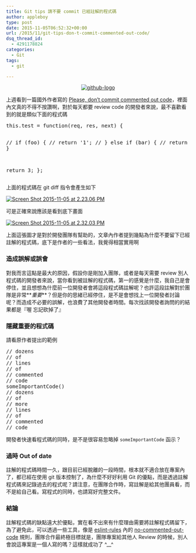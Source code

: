 ```yaml
---
title: Git tips 請不要 commit 已經註解的程式碼
author: appleboy
type: post
date: 2015-11-05T06:52:32+00:00
url: /2015/11/git-tips-don-t-commit-commented-out-code/
dsq_thread_id:
  - 4291178824
categories:
  - Git
tags:
  - git

---
```

<div style="margin:0 auto; text-align:center">
  <div style="margin:0 auto; text-align:center">
    <a href="https://www.flickr.com/photos/appleboy/13158675193/" title="github-logo by appleboy46, on Flickr"><img src="https://i0.wp.com/farm3.staticflickr.com/2238/13158675193_2892abac95_n.jpg?resize=320%2C127&#038;ssl=1" alt="github-logo" data-recalc-dims="1" /></a>
  </div>
</div>

上週看到一篇國外作者寫的 [Please, don’t commit commented out code][1]，裡面內文真的不得不按讚啊，對於每天都要 review code 的開發者來說，最不喜歡看到的就是類似下面的程式碼

<div>
  <pre class="brush: jscript; title: ; notranslate" title="">this.test = function(req, res, next) {

  // if (foo) {
  //   return '1';
  // } else if (bar) {
  //   return '2';
  // }

  return 3;
};
</pre>
</div>

<!--more-->

上面的程式碼在 git diff 指令會產生如下

<a data-flickr-embed="true"  href="https://www.flickr.com/photos/appleboy/22378926057/in/datetaken-public/" title="Screen Shot 2015-11-05 at 2.23.06 PM"><img src="https://i2.wp.com/farm6.staticflickr.com/5814/22378926057_de3b3d8950_o.png?resize=557%2C423&#038;ssl=1" alt="Screen Shot 2015-11-05 at 2.23.06 PM" data-recalc-dims="1" /></a>

可是正確來說應該是看到底下畫面

<a data-flickr-embed="true"  href="https://www.flickr.com/photos/appleboy/22771397296/in/datetaken-public/" title="Screen Shot 2015-11-05 at 2.32.03 PM"><img src="https://i1.wp.com/farm1.staticflickr.com/567/22771397296_1ab926cdcc_o.png?resize=554%2C346&#038;ssl=1" alt="Screen Shot 2015-11-05 at 2.32.03 PM" data-recalc-dims="1" /></a>

上面這張圖才是對於開發團隊有幫助的，文章內作者提到幾點為什麼不要留下已經註解的程式碼，底下是作者的一些看法，我覺得相當實用啊

### 造成誤解或誤會

對我而言這點是最大的原因，假設你是剛加入團隊，或者是每天需要 review 別人程式碼的開發者來說，當你看到被註解的程式碼，第一的感覺是什麼，我自己是會停住，並且想想為什麼前一位開發者會將這段程式碼註解呢？也許這段註解對於團隊是非常**_重要_**？但是你的思緒已經停住，是不是會想找上一位開發者討論呢？而造成不必要的誤解，也浪費了其他開發者時間。每次找該開發者詢問的的結果都是『喔 忘記砍掉了』

### 隱藏重要的程式碼

請看原作者提出的範例

<div>
  <pre class="brush: jscript; title: ; notranslate" title="">// dozens
// of
// lines
// of
// commented
// code
someImportantCode()
// dozens
// of
// more
// lines
// of
// commented
// code</pre>
</div>

開發者快速看程式碼的同時，是不是很容易忽略掉 `someImportantCode` 函示？

### 過時 Out of date

註解的程式碼時間一久，跟目前已經脫離的一段時間，根本就不適合放在專案內了，都已經在使用 git 版本控制了，為什麼不好好利用 Git 的優點，而是透過註解程式碼來記錄過去的程式呢？請注意，在團隊合作時，寫註解是給其他團員看，而不是給自己看。寫程式的同時，也請寫好完整文件。

### 結論

註解程式碼的缺點遠大於優點，實在看不出來有什麼理由需要將註解程式碼留下，為了避免此，可以透過一些工具，像是 [eslint-rules][2] 內的 [no-commented-out-code][3] 規則，團隊合作最終極目標就是，團隊專案給其他人 Review 的時候，別人會說這專案是一個人寫的嗎？這樣就成功了 ^__^

 [1]: https://medium.com/@kentcdodds/please-don-t-commit-commented-out-code-53d0b5b26d5f
 [2]: https://github.com/bahmutov/eslint-rules
 [3]: https://github.com/bahmutov/eslint-rules#no-commented-out-code